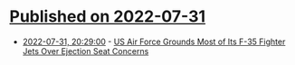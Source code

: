 # [Published on 2022-07-31](index.md)

* [2022-07-31, 20:29:00](https://news.slashdot.org/story/22/07/31/2026254/us-air-force-grounds-most-of-its-f-35-fighter-jets-over-ejection-seat-concerns?utm_source=rss1.0mainlinkanon&utm_medium=feed) - [US Air Force Grounds Most of Its F-35 Fighter Jets Over Ejection Seat Concerns](https://news.slashdot.org/story/22/07/31/2026254/us-air-force-grounds-most-of-its-f-35-fighter-jets-over-ejection-seat-concerns?utm_source=rss1.0mainlinkanon&utm_medium=feed)
